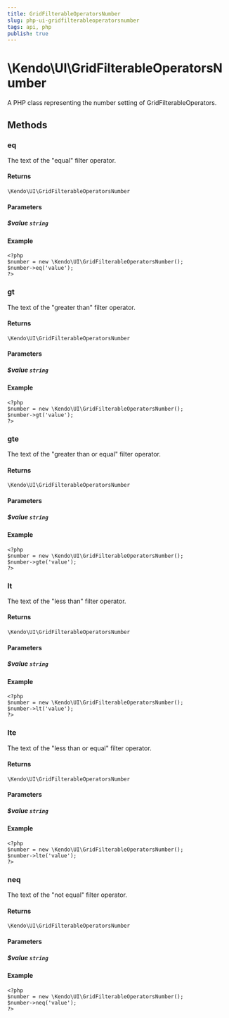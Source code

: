 ```yaml
---
title: GridFilterableOperatorsNumber
slug: php-ui-gridfilterableoperatorsnumber
tags: api, php
publish: true
---
```


# \Kendo\UI\GridFilterableOperatorsNumber

A PHP class representing the number setting of GridFilterableOperators.


## Methods

### eq
The text of the "equal" filter operator.

#### Returns
`\Kendo\UI\GridFilterableOperatorsNumber`

#### Parameters

##### $value `string`



#### Example 
    <?php
    $number = new \Kendo\UI\GridFilterableOperatorsNumber();
    $number->eq('value');
    ?>

### gt
The text of the "greater than" filter operator.

#### Returns
`\Kendo\UI\GridFilterableOperatorsNumber`

#### Parameters

##### $value `string`



#### Example 
    <?php
    $number = new \Kendo\UI\GridFilterableOperatorsNumber();
    $number->gt('value');
    ?>

### gte
The text of the "greater than or equal" filter operator.

#### Returns
`\Kendo\UI\GridFilterableOperatorsNumber`

#### Parameters

##### $value `string`



#### Example 
    <?php
    $number = new \Kendo\UI\GridFilterableOperatorsNumber();
    $number->gte('value');
    ?>

### lt
The text of the "less than" filter operator.

#### Returns
`\Kendo\UI\GridFilterableOperatorsNumber`

#### Parameters

##### $value `string`



#### Example 
    <?php
    $number = new \Kendo\UI\GridFilterableOperatorsNumber();
    $number->lt('value');
    ?>

### lte
The text of the "less than or equal" filter operator.

#### Returns
`\Kendo\UI\GridFilterableOperatorsNumber`

#### Parameters

##### $value `string`



#### Example 
    <?php
    $number = new \Kendo\UI\GridFilterableOperatorsNumber();
    $number->lte('value');
    ?>

### neq
The text of the "not equal" filter operator.

#### Returns
`\Kendo\UI\GridFilterableOperatorsNumber`

#### Parameters

##### $value `string`



#### Example 
    <?php
    $number = new \Kendo\UI\GridFilterableOperatorsNumber();
    $number->neq('value');
    ?>

 
